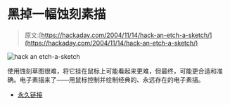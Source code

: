 # 黑掉一幅蚀刻素描

> 原文:[https://hackaday.com/2004/11/14/hack-an-etch-a-sketch/](https://hackaday.com/2004/11/14/hack-an-etch-a-sketch/)

![hack an etch-a-sketch](img/378665b0e17cbd945373a709c18f7bb4.png)

使用蚀刻草图很难，将它挂在鼠标上可能看起来更难，但最终，可能更合适和准确。电子素描来了——用鼠标控制并绘制经典的、永远存在的电子素描。

*   [永久链接](http://instruct1.cit.cornell.edu/courses/ee476/FinalProjects/s2004/jml66/EAS_final.htm#Design)